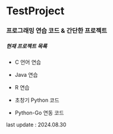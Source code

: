 # TestProject

### 프로그래밍 연습 코드 & 간단한 프로젝트

##### 현재 프로젝트 목록

- C 언어 연습

- Java 연습

- R 연습

- 초창기 Python 코드

- Python-Go 연동 코드

last update : 2024.08.30
